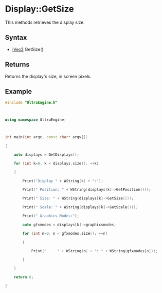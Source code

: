 # Display::GetSize #
This methods retrieves the display size.

## Syntax ##
- [iVec2](iVec2.md) GetSize()

## Returns ##
Returns the display's size, in screen pixels.

## Example ##
```c++
#include "UltraEngine.h"



using namespace UltraEngine;



int main(int argc, const char* argv[])

{

    auto displays = GetDisplays();

    for (int k=0; k < displays.size(); ++k)

    {

        Print("Display " + WString(k) + ":");

        Print(" Position: " + WString(displays[k]->GetPosition()));

        Print(" Size: " + WString(displays[k]->GetSize()));

        Print(" Scale: " + WString(displays[k]->GetScale()));

        Print(" Graphics Modes:");

        auto gfxmodes = displays[k]->graphicsmodes;

        for (int n=0; n < gfxmodes.size(); ++n)

        {

            Print("     " + WString(n) + ": " + WString(gfxmodes[n]));

        }

    }

    return 0;

}
```
